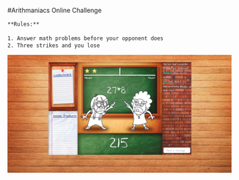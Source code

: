 #Arithmaniacs Online Challenge
```
**Rules:**

1. Answer math problems before your opponent does
2. Three strikes and you lose

```

![In-Game screenshot](/ss/ss_0.0.3_1.jpg?raw=true "In-Game")

